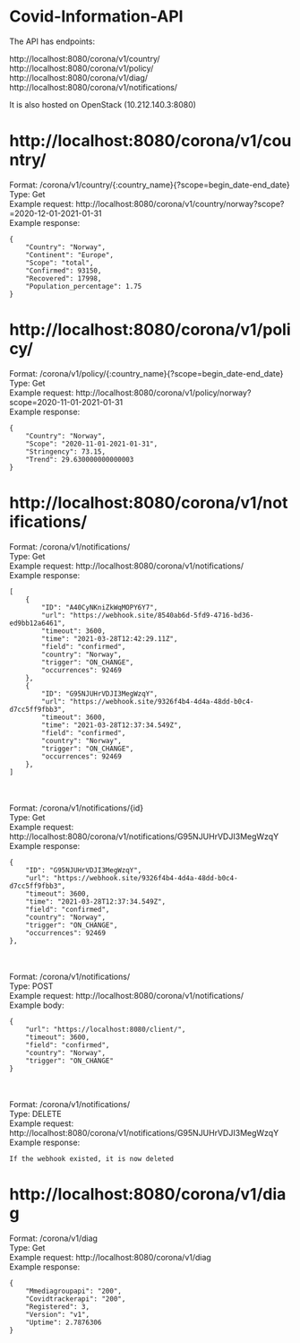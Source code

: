 # Covid-Information-API

The API has  endpoints:

http://localhost:8080/corona/v1/country/ <br />
http://localhost:8080/corona/v1/policy/ <br />
http://localhost:8080/corona/v1/diag/ <br />
http://localhost:8080/corona/v1/notifications/ <br />

It is also hosted on OpenStack (10.212.140.3:8080)

# http://localhost:8080/corona/v1/country/
Format: /corona/v1/country/{:country_name}{?scope=begin_date-end_date} <br />
Type: Get <br />
Example request: http://localhost:8080/corona/v1/country/norway?scope?=2020-12-01-2021-01-31 <br />
Example response: <br />
```
{
    "Country": "Norway",
    "Continent": "Europe",
    "Scope": "total",
    "Confirmed": 93150,
    "Recovered": 17998,
    "Population_percentage": 1.75
}
```

# http://localhost:8080/corona/v1/policy/
Format: /corona/v1/policy/{:country_name}{?scope=begin_date-end_date} <br />
Type: Get <br />
Example request: http://localhost:8080/corona/v1/policy/norway?scope=2020-11-01-2021-01-31 <br />
Example response: <br />
```
{
    "Country": "Norway",
    "Scope": "2020-11-01-2021-01-31",
    "Stringency": 73.15,
    "Trend": 29.630000000000003
}
```

# http://localhost:8080/corona/v1/notifications/
Format: /corona/v1/notifications/ <br />
Type: Get <br />
Example request: http://localhost:8080/corona/v1/notifications/ <br />
Example response: <br />

```
[
    {
        "ID": "A40CyNKniZkWqMOPY6Y7",
        "url": "https://webhook.site/8540ab6d-5fd9-4716-bd36-ed9bb12a6461",
        "timeout": 3600,
        "time": "2021-03-28T12:42:29.11Z",
        "field": "confirmed",
        "country": "Norway",
        "trigger": "ON_CHANGE",
        "occurrences": 92469
    },
    {
        "ID": "G95NJUHrVDJI3MegWzqY",
        "url": "https://webhook.site/9326f4b4-4d4a-48dd-b0c4-d7cc5ff9fbb3",
        "timeout": 3600,
        "time": "2021-03-28T12:37:34.549Z",
        "field": "confirmed",
        "country": "Norway",
        "trigger": "ON_CHANGE",
        "occurrences": 92469
    },
]
```

<br />
<br />
Format: /corona/v1/notifications/{id} <br />
Type: Get <br />
Example request: http://localhost:8080/corona/v1/notifications/G95NJUHrVDJI3MegWzqY <br />
Example response: <br />

```
{
    "ID": "G95NJUHrVDJI3MegWzqY",
    "url": "https://webhook.site/9326f4b4-4d4a-48dd-b0c4-d7cc5ff9fbb3",
    "timeout": 3600,
    "time": "2021-03-28T12:37:34.549Z",
    "field": "confirmed",
    "country": "Norway",
    "trigger": "ON_CHANGE",
    "occurrences": 92469
},
```

<br />
<br />
Format: /corona/v1/notifications/ <br />
Type: POST <br />
Example request: http://localhost:8080/corona/v1/notifications/ <br />
Example body: <br />

```
{
    "url": "https://localhost:8080/client/",
    "timeout": 3600,
    "field": "confirmed",
    "country": "Norway",
    "trigger": "ON_CHANGE"
}
```

<br />
<br />
Format: /corona/v1/notifications/ <br />
Type: DELETE <br />
Example request: http://localhost:8080/corona/v1/notifications/G95NJUHrVDJI3MegWzqY <br />
Example response: <br />

```
If the webhook existed, it is now deleted
```

# http://localhost:8080/corona/v1/diag
Format: /corona/v1/diag <br />
Type: Get <br />
Example request: http://localhost:8080/corona/v1/diag <br />
Example response: <br />
```
{
    "Mmediagroupapi": "200",
    "Covidtrackerapi": "200",
    "Registered": 3,
    "Version": "v1",
    "Uptime": 2.7876306
}
```
